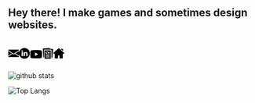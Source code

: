 ## Hey there! I make games and sometimes design websites.

<br />

<a href="mailto:vivek99.work@gmail.com">
  <img align="left" alt="Email" width="22px" src="./assets/email.svg">
</a>

<a href="https://www.linkedin.com/in/divinosdev">
  <img align="left" alt="Linkedin" width="22px" src="./assets/linkedin.svg">
</a>

<a href="https://www.youtube.com/divinosdev">
  <img align="left" alt="Youtube" width="26px" src="./assets/youtube.svg">
</a>

<a href="https://divinosdev.github.io/assets/Resume_Sept_2020.pdf">
  <img align="left" alt="Youtube" width="22px" src="./assets/cv.svg">
</a>

<a href="https://divinosdev.github.io/">
  <img align="left" alt="Youtube" width="22px" src="./assets/home.svg">
</a>

<br />
<br />


![github stats](https://github-readme-stats.vercel.app/api?username=divinosdev&show_icons=true&include_all_commits=false&count_private=true&hide=contribs)

![Top Langs](https://github-readme-stats.vercel.app/api/top-langs/?username=divinosdev&layout=compact&hide=Objective-C)


